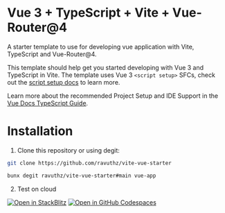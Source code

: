 # Vue 3 + TypeScript + Vite + Vue-Router@4

A starter template to use for developing vue application with Vite, TypeScript and Vue-Router@4.

This template should help get you started developing with Vue 3 and TypeScript in Vite. The template uses Vue 3 `<script setup>` SFCs, check out the [script setup docs](https://v3.vuejs.org/api/sfc-script-setup.html#sfc-script-setup) to learn more.

Learn more about the recommended Project Setup and IDE Support in the [Vue Docs TypeScript Guide](https://vuejs.org/guide/typescript/overview.html#project-setup).

# Installation

1. Clone this repository or using degit:

```bash
git clone https://github.com/ravuthz/vite-vue-starter
```

```bash
bunx degit ravuthz/vite-vue-starter#main vue-app
```

2. Test on cloud

[![Open in StackBlitz](https://developer.stackblitz.com/img/open_in_stackblitz.svg)](https://github.com/ravuthz/vite-vue-starter)
[![Open in GitHub Codespaces](https://github.com/codespaces/badge.svg)](https://codespaces.new/ravuthz/vite-vue-starter)
